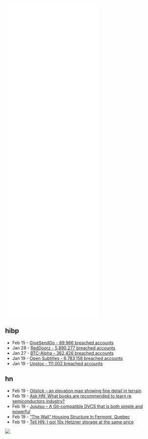 ![Metrics](https://raw.githubusercontent.com/phixion/phixion/master/metrics.svg)

## hibp

<!--
for https://github.com/phixion/phixion/blob/main/.github/workflows/feeds.yml
-->
<!--START_SECTION:haveibeenpwnd-->
- Feb 15 - [GiveSendGo - 89,966 breached accounts](https://haveibeenpwned.com/PwnedWebsites#GiveSendGo)
- Jan 28 - [RedDoorz - 5,890,277 breached accounts](https://haveibeenpwned.com/PwnedWebsites#RedDoorz)
- Jan 27 - [BTC-Alpha - 362,426 breached accounts](https://haveibeenpwned.com/PwnedWebsites#BTCAlpha)
- Jan 19 - [Open Subtitles - 6,783,158 breached accounts](https://haveibeenpwned.com/PwnedWebsites#OpenSubtitles)
- Jan 19 - [Upstox - 111,002 breached accounts](https://haveibeenpwned.com/PwnedWebsites#Upstox)
<!--END_SECTION:haveibeenpwnd-->

## hn

<!--
for https://github.com/phixion/phixion/blob/main/.github/workflows/feeds.yml
-->
<!--START_SECTION:hn-->
- Feb 19 - [Oilslick – an elevation map showing fine detail in terrain](http://mrgris.com/projects/oilslick/)
- Feb 19 - [Ask HN: What books are recommended to learn re semiconductors industry?](https://news.ycombinator.com/item?id=30398930)
- Feb 19 - [Jujutsu – A Git-compatible DVCS that is both simple and powerful](https://github.com/martinvonz/jj)
- Feb 19 - [“The Wall” Housing Structure In Fermont, Quebec](https://www.houseporn.ca/landscape/article/the_wall_housing_structure_in_fermont_quebec)
- Feb 19 - [Tell HN: I got 10x Hetzner storage at the same price](https://news.ycombinator.com/item?id=30398534)
<!--END_SECTION:hn-->

<!--
for https://yhype.me
-->
![](https://hit.yhype.me/github/profile?user_id=13013670)
